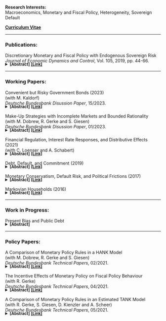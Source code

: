 <b>Research Interests:</b> 
<br>Macroeconomics, Monetary and Fiscal Policy, Heterogeneity, Sovereign Default

<b><a href="/files/cv.pdf" target="_blank">Curriculum Vitae</a></b>

----

<h3> Publications:</h3>

  Discretionary Monetary and Fiscal Policy with Endogenous Sovereign Risk
  <br><i>Journal of Economic Dynamics and Control</i>, Vol. 105, 2019, pp. 44-66.
  <p style="  margin-bottom: -20px;">
  <details>
  <summary><b><font size="-1">[Abstract]</font></b> <b><font size="-1"><a href="https://doi.org/10.1016/j.jedc.2019.05.010" target="_blank">[Link]</a></font></b></summary>
  
  <table>
    <tbody>
      <tr>
        <td style="text-align: left">How does the presence of sovereign risk affect the conduct of public policy? To answer this question, this paper studies optimal monetary and fiscal policy without commitment for a model economy with nominal public debt and strategic sovereign default. Compared to an economy without the possibility of default, economies with sovereign risk experience more volatile interest rates, which impedes the government’s ability to smooth tax rates across states. Risk of default also limits public debt accumulation, reducing the government’s incentive to use surprise inflation on average. When calibrated to the United States, the model predicts that a counterfactual increase in the average annual default probability from 0 to 1% lowers average inflation by 33%, raises the standard deviation of inflation by 18% and increases the standard deviation of the labor income tax by 73%. The transmission of exogenous shocks to real aggregate quantities is however almost unaffected by the possibility of default. For example, the presence of sovereign risk would increase the standard deviation of log real GDP by less than 1% in the experiment above. Similarly, the welfare consequences of sovereign risk are found to be of negligible size as well.</td>
      </tr>
    </tbody>
  </table>

 </details>
 <p></p>
 </p>

----

<h3>Working Papers:</h3>

  Convenient but Risky Government Bonds (2023)
  <br>(with M. Kaldorf)
  <br><i>Deutsche Bundesbank Disussion Paper</i>, 15/2023.
  <p style="  margin-bottom: -20px;">
  <details>
  <summary><b><font size="-1">[Abstract]</font></b> <b><font size="-1"><a href="https://www.bundesbank.de/resource/blob/902666/20eb155c1c91855b07180c1e0a8a5b31/mL/2023-06-09-dkp-15-data.pdf" target="_blank">[Link]</a></font></b></summary>
  
  <table>
    <tbody>
      <tr>
        <td style="text-align: left">How does convenience yield interact with sovereign risk and the supply of government bonds? We propose a model of sovereign debt and default in which convenience yield arises because investors are able to pledge government bonds as collateral on financial markets. Convenience yield is dependent on the valuation of collateral, which is negatively dependent on the supply of government bonds, and haircuts that increase with sovereign risk. Calibrated to Italian data, convenience yield contributes substantially to the public debt-to-GDP ratio and can rationalise prolonged periods of negative bond spreads, even in the presence of default risk. We show that the debt elasticity of convenience yield is the most important driver of our results. Decomposing it into the debt elasticity of a collateral valuation and a haircut component, we find that, under empirically relevant conditions, a higher debt elasticity of haircuts can reduce fiscal discipline.</td>
      </tr>
    </tbody>
  </table>

 </details>
 <p></p>
 </p>


   Make-Up Strategies with Incomplete Markets and Bounded Rationality
  <br>(with M. Dobrew, R. Gerke and S. Giesen)
  <br><i>Deutsche Bundesbank Disussion Paper</i>, 01/2023.
  <p style="  margin-bottom: -20px;">
  <details>
  <summary><b><font size="-1">[Abstract]</font></b> <b><font size="-1"><a href="https://www.bundesbank.de/resource/blob/889250/56aa852c51907a7ced79ee3d4621d7f5/mL/2023-01-23-dkp-01-data.pdf" target="_blank">[Link]</a></font></b></summary>
  
  <table>
    <tbody>
      <tr>
        <td style="text-align: left">We study the impact of market incompleteness and bounded rationality on the effectiveness of make-up strategies. To do so, we simulate a heterogeneous-agent New Keynesian (HANK) model with reflective expectations and an occasionally-binding effective lower bound (ELB) on the policy rate. Our simulations show that make-up strategies can mitigate the negative consequences of the ELB for inflation and real economic activity. This result holds both for our HANK model as well as a corresponding representative-agent (RANK) model with complete markets, suggesting that market (in)completeness is not important for the effectiveness of make-up strategies. However, the stabilisation benefits of make-up strategies are small when agents’ cognitive ability is consistent with micro-evidence. This result is independent of market (in)completeness, emphasising the importance of rational expectations for make-up strategies. Furthermore, while market incompleteness and bounded rationality complement each other in attenuating the effects of forward guidance in our model, we do not observe such a complementarity with respect to the benefits of make-up strategies.</td>
      </tr>
    </tbody>
  </table>
 
 </details>
 <p></p>
 </p>
  
   Financial Regulation, Interest Rate Responses, and Distributive Effects (2021)
  <br>(with C. Loenser and A. Schabert)
  <p style="  margin-bottom: -20px;">
  <details>
  <summary><b><font size="-1">[Abstract]</font></b> <b><font size="-1"><a href="https://cmr.uni-koeln.de/sites/cmr/pdf/Schabert/FinancialRegualtionInterestrateResponsesNov2021.pdf" target="_blank">[Link]</a></font></b></summary>
  
  <table>
    <tbody>
      <tr>
        <td style="text-align: left">This paper examines financial regulation and distortionary taxes in a heterogeneous-agents economy with pecuniary externalities induced by a collateral constraint. Limiting the loan-to-value ratio benefits only few unconstrained borrowers and reduces ex-ante social welfare. A Pigouvian-style symmetric debt tax (that subsidizes savings) raises collateral prices and lowers interest rates, which stimulates borrowing and generates welfare gains for almost all income groups. A Pigouvian-style asset subsidy induces a wealth appreciation, while an asset tax particularly benefits low-wealth borrowers and enhances social welfare. Overall, collateral effects are of minor importance and interest rate rather than asset price responses are decisive for welfare effects.</td>
      </tr>
    </tbody>
  </table>

 </details>
 <p></p>
 </p>
 
  Debt, Default, and Commitment (2019)
  <p style="  margin-bottom: -20px;">
  <details>
  <summary><b><font size="-1">[Abstract]</font></b> <b><font size="-1"><a href="https://cmr.uni-koeln.de/sites/cmr/pdf/Roettger_Joost/lc.pdf" target="_blank">[Link]</a></font></b></summary>
  
  <table>
    <tbody>
      <tr>
        <td style="text-align: left">This paper extends Eaton and Gersovitz (1981)’s model of sovereign debt with incomplete markets and equilibrium default to explore the role of commitment for debt, default and welfare. While the government makes an ex-ante optimal state-contingent plan for its future actions, including debt repayment, it will re-optimize its plan ex post with an exogenously given probability, nesting the standard Markov case without commitment and the full-commitment Ramsey case if the probability is one and zero, respectively. If and to what extend the government commits to default in some states is found to depend on preferences, default costs and the degree of commitment. Model versions with full (or high intermediate) commitment are shown to have some advantages relative to the usually studied no-commitment case, which is illustrated for a quantitative application to the recent European debt crisis.</td>
      </tr>
    </tbody>
  </table>

 </details>
 <p></p>
 </p>
 
  Monetary Conservatism, Default Risk, and Political Frictions (2017)
  <p style="  margin-bottom: -20px;">
  <details>
  <summary><b><font size="-1">[Abstract]</font></b> <b><font size="-1"><a href="https://ideas.repec.org/p/red/sed017/232.html" target="_blank">[Link]</a></font></b></summary>
  
  <table>
    <tbody>
      <tr>
        <td style="text-align: left">This paper studies the consequences of delegating monetary policy to an inflation conservative central banker as in Rogoff (1985) for an emerging economy that faces three frictions which might undermine the success of such a policy reform: (i) incomplete financial markets, (ii) risk of default and (iii) political distortions. To do so, a quantitative sovereign default model is developed in which monetary and fiscal policies are set by two different authorities that both cannot commit to future policies. Inflation conservatism tends to result in lower and more stable inflation as well as a higher average debt burden, more frequent default events and more volatile fiscal policy. Whether the economy benefits from the appointment of a conservative central banker depends on the degree of inflation conservatism, the amount of political distortions and the volatility of fiscal shocks.</td>
      </tr>
    </tbody>
  </table>

 </details>
 <p></p>
 </p>
 
  Markovian Households (2016)
  <p style="  margin-bottom: -20px;">
  <details>
  <summary><b><font size="-1">[Abstract]</font></b> <b><font size="-1"><a href="https://cmr.uni-koeln.de/sites/cmr/pdf/Roettger_Joost/mh.pdf" target="_blank">[Link]</a></font></b></summary>
  
  <table>
    <tbody>
      <tr>
        <td style="text-align: left">This paper studies the consumption-savings problem of two-person households whose individual members cannot commit to future actions and might not cooperate. The interaction between household members is modeled as a stationary Markov-perfect game with the household’s asset position as the single endogenous state variable. Intuitive first-order conditions are derived that show when lack of cooperation distorts household decision making relative to the case of full cooperation. A model version with idiosyncratic labor income risk then is used to explore the implications of lack of cooperation for precautionary savings, intra-household risk sharing and welfare.</td>
      </tr>
    </tbody>
  </table>

 </details>
 <p></p>
 </p>
   
----

<h3>Work in Progress:</h3>

  Present Bias and Public Debt
  <p style="  margin-bottom: -20px;">
  <details>
  <summary><b><font size="-1">[Abstract]</font></b></summary>
  
  <table>
    <tbody>
      <tr>
      </tr>
    </tbody>
  </table>

 </details>
 <p></p>
 </p>

----

<h3>Policy Papers:</h3>

  A Comparison of Monetary Policy Rules in a HANK Model
  <br>(with M. Dobrew, R. Gerke and S. Giesen)
  <br><i>Deutsche Bundesbank Technical Papers</i>, 02/2021.
  <p style="  margin-bottom: -20px;">
  <details>
  <summary><b><font size="-1">[Abstract]</font></b> <b><font size="-1"><a href="https://www.bundesbank.de/resource/blob/877156/99e98ff532e312e20b921630221844fb/mL/2021-02-technical-paper-data.pdf" target="_blank">[Link]</a></font></b></summary>
  
  <table>
    <tbody>
      <tr>
        <td style="text-align: left">This paper provides a comparison of monetary policy rules with make-up and/or asymmetric elements for a heterogeneous agent New Keynesian (HANK) model. The model features incomplete financial markets, nominal price and wage rigidities, rational expectations, an occasionally binding effective lower bound (ELB) on the short-term nominal interest rate as well as aggregate demand and cost-push shocks. Simulations show that symmetric policy rules with make-up elements can substantially lower the downward inflation bias induced by the ELB and reduce macroeconomic volatility. Asymmetric policy rules can address the downward inflation bias as well but lead to a substantial overshooting of the inflation target if they also feature make-up elements. The predictions of the HANK model for the considered policy rules are close to those obtained for a corresponding (representative agent) model version with complete markets.</td>
      </tr>
    </tbody>
  </table>

 </details>
 <p></p>
 </p>
 
  The Incentive Effects of Monetary Policy on Fiscal Policy Behaviour
  <br>(with R. Gerke)
  <br><i>Deutsche Bundesbank Technical Papers</i>, 04/2021.
  <p style="  margin-bottom: -20px;">
  <details>
  <summary><b><font size="-1">[Abstract]</font></b> <b><font size="-1"><a href="https://www.bundesbank.de/resource/blob/877164/fdd398fe0650d812e519a789422b8995/mL/2021-04-technical-paper-data.pdf" target="_blank">[Link]</a></font></b></summary>
  
  <table>
    <tbody>
      <tr>
        <td style="text-align: left">How do prolonged low-interest-rate episodes affect fiscal discipline? This paper investigates this question by using a quantitative model with endogenous public debt management and sovereign default. Following a persistent interest rate reduction, sovereign risk and government bond yields decline. An impatient fiscal policy maker responds to improved financing conditions by relaxing its policy stance and accumulating more debt. Due to the increased debt burden, a subsequent interest rate reversal can put substantial pressure on the public budget, raising the likelihood of default. The longer the interest rate cut is expected to last, the more pronounced the fiscal response will be.</td>
      </tr>
    </tbody>
  </table>

 </details>
 <p></p>
 </p>
 
  A Comparison of Monetary Policy Rules in an Estimated TANK Model
  <br>(with R. Gerke, S. Giesen, D. Kienzler and A. Scheer)
  <br><i>Deutsche Bundesbank Technical Papers</i>, 05/2021.
  <p style="  margin-bottom: -20px;">
  <details>
  <summary><b><font size="-1">[Abstract]</font></b> <b><font size="-1"><a href="https://www.bundesbank.de/resource/blob/877166/ebf41c23c2a9f1ee86c4259b690631dd/mL/2021-05-technical-paper-data.pdf" target="_blank">[Link]</a></font></b></summary>
  
  <table>
    <tbody>
      <tr>
        <td style="text-align: left">We compare the stabilisation properties of history-dependent and asymmetric interest rate rules, taking into account the constraint posed by the effective lower bound on nominal interest rates. Specifically, we use a medium-scale Two-Agent New Keynesian (TANK) model that was estimated on euro area data. Our simulation results suggest that under rational expectations history-dependent rules can attenuate or even undo the sizeable negative inflation bias that we observe under standard inflation targeting. They can also better stabilise inflation, but output becomes more volatile. Asymmetric rules furthermore reduce the negative inflation bias. However, the reduction in inflation volatility is less pronounced compared to history-dependent rules. We further show that an appropriate calibration of an asymmetric inflation targeting rule improves its performance along specific dimensions.</td>
      </tr>
    </tbody>
  </table>

 </details>
 <p></p>
 </p>
 
